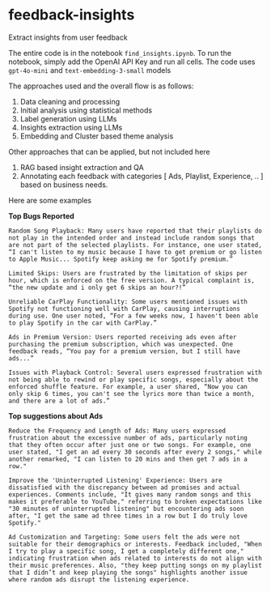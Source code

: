 # feedback-insights
Extract insights from user feedback

The entire code is in the notebook `find_insights.ipynb`. To run the notebook, simply add the OpenAI API Key and run all cells.
The code uses `gpt-4o-mini` and `text-embedding-3-small` models



The approaches used and the overall flow is as follows:

1. Data cleaning and processing
2. Initial analysis using statistical methods
3. Label generation using LLMs
4. Insights extraction using LLMs
5. Embedding and Cluster based theme analysis


Other approaches that can be applied, but not included here
1. RAG based insight extraction and QA
2. Annotating each feedback with categories [ Ads, Playlist, Experience, .. ] based on business needs.

Here are some examples

**Top Bugs Reported**
```
Random Song Playback: Many users have reported that their playlists do not play in the intended order and instead include random songs that are not part of the selected playlists. For instance, one user stated, “I can't listen to my music because I have to get premium or go listen to Apple Music... Spotify keep asking me for Spotify premium.”

Limited Skips: Users are frustrated by the limitation of skips per hour, which is enforced on the free version. A typical complaint is, “the new update and i only get 6 skips an hour?!”

Unreliable CarPlay Functionality: Some users mentioned issues with Spotify not functioning well with CarPlay, causing interruptions during use. One user noted, “For a few weeks now, I haven't been able to play Spotify in the car with CarPlay.”

Ads in Premium Version: Users reported receiving ads even after purchasing the premium subscription, which was unexpected. One feedback reads, “You pay for a premium version, but I still have ads...”

Issues with Playback Control: Several users expressed frustration with not being able to rewind or play specific songs, especially about the enforced shuffle feature. For example, a user shared, “Now you can only skip 6 times, you can't see the lyrics more than twice a month, and there are a lot of ads.”
```

**Top suggestions about Ads**
```
Reduce the Frequency and Length of Ads: Many users expressed frustration about the excessive number of ads, particularly noting that they often occur after just one or two songs. For example, one user stated, "I get an ad every 30 seconds after every 2 songs," while another remarked, "I can listen to 20 mins and then get 7 ads in a row."

Improve the 'Uninterrupted Listening' Experience: Users are dissatisfied with the discrepancy between ad promises and actual experiences. Comments include, "It gives many random songs and this makes it preferable to YouTube," referring to broken expectations like "30 minutes of uninterrupted listening" but encountering ads soon after, "I get the same ad three times in a row but I do truly love Spotify."

Ad Customization and Targeting: Some users felt the ads were not suitable for their demographics or interests. Feedback included, "When I try to play a specific song, I get a completely different one," indicating frustration when ads related to interests do not align with their music preferences. Also, "they keep putting songs on my playlist that I didn’t and keep playing the songs" highlights another issue where random ads disrupt the listening experience.
```
